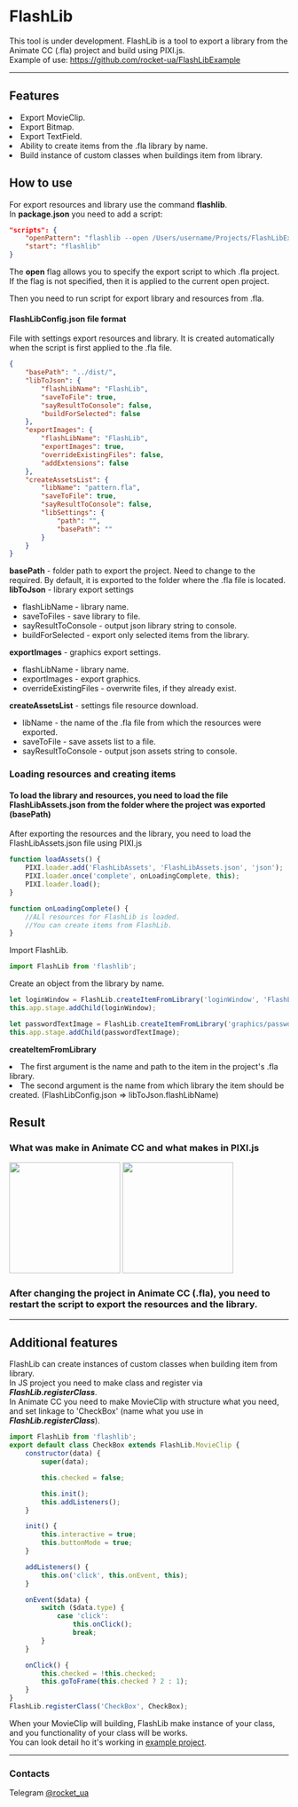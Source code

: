 # FlashLib
This tool is under development.
FlashLib is a tool to export a library from the Animate CC (.fla) project and build using PIXI.js.  
Example of use: https://github.com/rocket-ua/FlashLibExample
___
## Features
<li> Export MovieClip.
<li> Export Bitmap.
<li> Export TextField.
<li> Ability to create items from the .fla library by name.
<li> Build instance of custom classes when buildings item from library.

## How to use
For export resources and library use the command **flashlib**.  
In **package.json** you need to add a script:
```json
"scripts": {
    "openPattern": "flashlib --open /Users/username/Projects/FlashLibExample/assets/pattern.fla",
    "start": "flashlib"
}
```
The **open** flag allows you to specify the export script to which .fla project.  
If the flag is not specified, then it is applied to the current open project.

Then you need to run script for export library and resources from .fla.

#### FlashLibConfig.json file format
File with settings export resources and library.
It is created automatically when the script is first applied to the .fla file.
```json
{
    "basePath": "../dist/",
    "libToJson": {
        "flashLibName": "FlashLib",
        "saveToFile": true,
        "sayResultToConsole": false,
        "buildForSelected": false
    },
    "exportImages": {
        "flashLibName": "FlashLib",
        "exportImages": true,
        "overrideExistingFiles": false,
        "addExtensions": false
    },
    "createAssetsList": {
        "libName": "pattern.fla",
        "saveToFile": true,
        "sayResultToConsole": false,
        "libSettings": {
            "path": "",
            "basePath": ""
        }
    }
}
```
**basePath** - folder path to export the project. Need to change to the required. By default, it is exported to the folder where the .fla file is located. 
**libToJson** - library export settings
- flashLibName - library name.
- saveToFiles - save library to file.
- sayResultToConsole - output json library string to console.
- buildForSelected - export only selected items from the library.
  
**exportImages** - graphics export settings.
- flashLibName - library name.
- exportImages - export graphics.
- overrideExistingFiles - overwrite files, if they already exist.
  
**createAssetsList** - settings file resource download.
- libName - the name of the .fla file from which the resources were exported.
- saveToFile - save assets list to a file.
- sayResultToConsole - output json assets string to console.

### Loading resources and creating items
#### To load the library and resources, you need to load the file FlashLibAssets.json from the folder where the project was exported (basePath)
After exporting the resources and the library, you need to load the FlashLibAssets.json file using PIXI.js
```javascript
function loadAssets() {
    PIXI.loader.add('FlashLibAssets', 'FlashLibAssets.json', 'json');
    PIXI.loader.once('complete', onLoadingComplete, this);
    PIXI.loader.load();
}

function onLoadingComplete() {
    //ALl resources for FlashLib is loaded. 
    //You can create items from FlashLib.
}
```

Import FlashLib.
```javascript
import FlashLib from 'flashlib';
```

Create an object from the library by name.
```javascript
let loginWindow = FlashLib.createItemFromLibrary('loginWindow', 'FlashLib');
this.app.stage.addChild(loginWindow);

let passwordTextImage = FlashLib.createItemFromLibrary('graphics/passwond_text.png', 'FlashLib');
this.app.stage.addChild(passwordTextImage);
```
**createItemFromLibrary**
<li> The first argument is the name and path to the item in the project's .fla library.
<li> The second argument is the name from which library the item should be created. (FlashLibConfig.json => libToJson.flashLibName)

## Result
### What was make in Animate CC and what makes in PIXI.js
<img src="https://images2.imgbox.com/8c/79/OxKyjCMV_o.png" height="200" />
<img src="https://images2.imgbox.com/c4/10/qoUkDy9d_o.png" height="200" />

### After changing the project in Animate CC (.fla), you need to restart the script to export the resources and the library.
___
## Additional features
FlashLib can create instances of custom classes when building item from library.  
In JS project you need to make class and register via ***FlashLib.registerClass***.  
In Animate CC you need to make MovieClip with structure what you need, and set linkage to 'CheckBox' (name what you use in ***FlashLib.registerClass***).  
```javascript
import FlashLib from 'flashlib';
export default class CheckBox extends FlashLib.MovieClip {
    constructor(data) {
        super(data);

        this.checked = false;

        this.init();
        this.addListeners();
    }

    init() {
        this.interactive = true;
        this.buttonMode = true;
    }

    addListeners() {
        this.on('click', this.onEvent, this);
    }

    onEvent($data) {
        switch ($data.type) {
            case 'click':
                this.onClick();
                break;
        }
    }

    onClick() {
        this.checked = !this.checked;
        this.goToFrame(this.checked ? 2 : 1);
    }
}
FlashLib.registerClass('CheckBox', CheckBox);
```  
When your MovieClip will building, FlashLib make instance of your class, and you functionality of your class will be works.  
You can look detail ho it's working in [example project](https://github.com/rocket-ua/FlashLibExample).

___
### Contacts
Telegram [@rocket_ua](https://t.me/rocket_ua)
